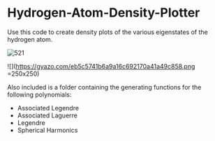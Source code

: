 # Hydrogen-Atom-Density-Plotter

Use this code to create density plots of the various eigenstates of the hydrogen atom.

![521](https://user-images.githubusercontent.com/72924413/166527275-ebc92d0f-021a-4ef8-9c3e-3aeaab4edbac.png)

![](https://gyazo.com/eb5c5741b6a9a16c692170a41a49c858.png =250x250)


                                                                                                                                        
Also included is a folder containing the generating functions for the following polynomials:
- Associated Legendre
- Associated Laguerre
- Legendre
- Spherical Harmonics
